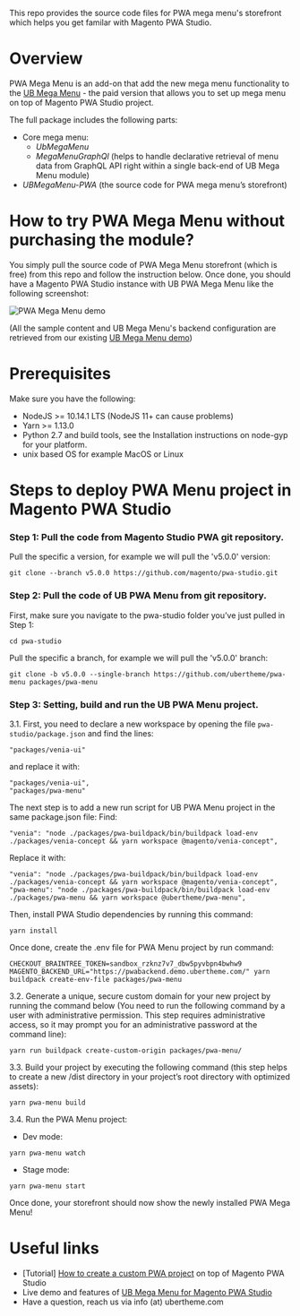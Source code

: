 
This repo provides the source code files for PWA mega menu's storefront which helps you get familar with Magento PWA Studio. 

# Overview

PWA Mega Menu is an add-on that add the new mega menu functionality to the [UB Mega Menu](https://www.ubertheme.com/magento-extensions-2-x/ub-mega-menu/) - the paid version that allows you to set up mega menu on top of Magento PWA Studio project. 

The full package includes the following parts:

- Core mega menu:
  - *UbMegaMenu*
  - *MegaMenuGraphQl* (helps to handle declarative retrieval of menu data from GraphQL API right within a single back-end of UB Mega Menu module)
- *UBMegaMenu-PWA* (the source code for PWA mega menu’s storefront)

# How to try PWA Mega Menu without purchasing the module? 

You simply pull the source code of PWA Mega Menu storefront (which is free) from this repo and follow the instruction below. Once done, you should have a Magento PWA Studio instance with UB PWA Mega Menu like the following screenshot: 

![PWA Mega Menu demo](https://static.ubertheme.com/blog/2020/2/pwa_megamenu_installation/pwa_megamenu.png) 

(All the sample content and UB Mega Menu's backend configuration are retrieved from our existing [UB Mega Menu demo](https://www.ubertheme.com/magento-news/magento-pwa-mega-menu/?utm_source=m2_tutorial&utm_medium=github&utm_campaign=magento_pwa_menu))

# Prerequisites

Make sure you have the following:
* NodeJS >= 10.14.1 LTS (NodeJS 11+ can cause problems)
* Yarn >= 1.13.0
* Python 2.7 and build tools, see the Installation instructions on node-gyp for your platform.
* unix based OS for example MacOS or Linux

# Steps to deploy PWA Menu project in Magento PWA Studio

### Step 1: Pull the code from Magento Studio PWA git repository.
Pull the specific a version, for example we will pull the 'v5.0.0' version:
```
git clone --branch v5.0.0 https://github.com/magento/pwa-studio.git
```
### Step 2: Pull the code of UB PWA Menu from git repository.
First, make sure you navigate to the pwa-studio folder you’ve just pulled in Step 1:
```
cd pwa-studio
```
Pull the specific a branch, for example we will pull the 'v5.0.0' branch:
```
git clone -b v5.0.0 --single-branch https://github.com/ubertheme/pwa-menu packages/pwa-menu
```
### Step 3: Setting, build and run the UB PWA Menu project.

3.1. First, you need to declare a new workspace by opening the file `pwa-studio/package.json` and find the lines:
```
"packages/venia-ui"
```
and replace it with:
```
"packages/venia-ui",
"packages/pwa-menu"
```
The next step is to add a new run script for UB PWA Menu project in the same package.json file:
Find:
```
"venia": "node ./packages/pwa-buildpack/bin/buildpack load-env ./packages/venia-concept && yarn workspace @magento/venia-concept",
```
Replace it with:
```
"venia": "node ./packages/pwa-buildpack/bin/buildpack load-env ./packages/venia-concept && yarn workspace @magento/venia-concept",
"pwa-menu": "node ./packages/pwa-buildpack/bin/buildpack load-env ./packages/pwa-menu && yarn workspace @ubertheme/pwa-menu", 
```
Then, install PWA Studio dependencies by running this command:
```
yarn install
```
Once done, create the .env file for PWA Menu project by run command:
```
CHECKOUT_BRAINTREE_TOKEN=sandbox_rzknz7v7_dbw5pyvbpn4bwhw9 MAGENTO_BACKEND_URL="https://pwabackend.demo.ubertheme.com/" yarn buildpack create-env-file packages/pwa-menu
```
3.2. Generate a unique, secure custom domain for your new project by running the command below (You need to run the following command by a user with administrative permission. This step requires administrative access, so it may prompt you for an administrative password at the command line):
```
yarn run buildpack create-custom-origin packages/pwa-menu/
```
3.3. Build your project by executing the following command (this step helps to create a new /dist directory in your project’s root directory with optimized assets):
```
yarn pwa-menu build
```
3.4. Run the PWA Menu project:

+ Dev mode: 
```
yarn pwa-menu watch
```
+ Stage mode: 
```
yarn pwa-menu start
```

Once done, your storefront should now show the newly installed PWA Mega Menu!

# Useful links

* [Tutorial] [How to create a custom PWA project](https://www.ubertheme.com/magento-news/how-to-create-custom-pwa-project-on-top-magento-pwa-studio/?utm_source=m2_tutorial&utm_medium=github&utm_campaign=magento_pwa_setup) on top of Magento PWA Studio﻿
* Live demo and features of [UB Mega Menu for Magento PWA Studio](https://www.ubertheme.com/magento-news/magento-pwa-mega-menu/?utm_source=m2_tutorial&utm_medium=github&utm_campaign=magento_pwa_menu)
* Have a question, reach us via info (at) ubertheme.com

